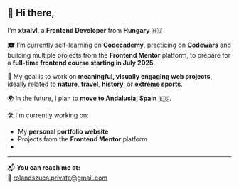 ## 👋 Hi there,

I'm **xtralvl**, a **Frontend Developer** from **Hungary** 🇭🇺

🎓 I’m currently self-learning on **Codecademy**, practicing on **Codewars** and building multiple projects from the **Frontend Mentor** platform, to prepare for a **full-time frontend course starting in July 2025**.

🎯 My goal is to work on **meaningful, visually engaging web projects**, ideally related to **nature**, **travel**, **history**, or **extreme sports**.

🌍 In the future, I plan to **move to Andalusia, Spain** 🇪🇸.

🛠️ I'm currently working on:
- My **personal portfolio website**
- Projects from the **Frontend Mentor** platform
- 
---

📬 **You can reach me at:**  
📧 [rolandszucs.private@gmail.com](mailto:rolandszucs.private@gmail.com)
